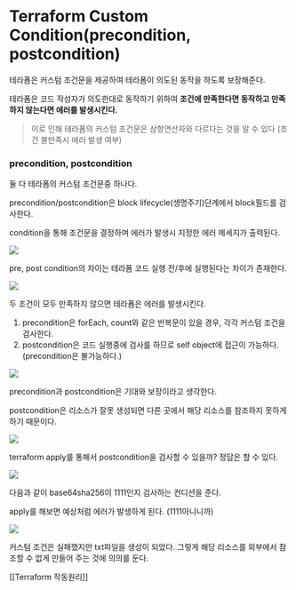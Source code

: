 # Terraform Custom Condition(precondition, postcondition)


테라폼은 커스텀 조건문을 제공하여 테라폼이 의도된 동작을 하도록 보장해준다.

테라폼은 코드 작성자가 의도한대로 동작하기 위하여 **조건에 만족한다면 동작하고 만족하지 않는다면 에러를 발생시킨다.**

> 이로 인해 테라폼의 커스텀 조건문은 삼항연산자와 다르다는 것을 알 수 있다 (조건 불만족시 에러 발생 여부)


### precondition, postcondition

둘 다 테라폼의 커스텀 조건문중 하나다.

precondition/postcondition은 block lifecycle(생명주기)단계에서 block필드를 검사한다.

condition을 통해 조건문을 결정하며 에러가 발생시 지정한 에러 메세지가 출력된다.

![](https://img1.daumcdn.net/thumb/R1280x0/?scode=mtistory2&fname=https%3A%2F%2Fblog.kakaocdn.net%2Fdn%2FJnMuU%2FbtsmWnFhb9b%2Fg8fnKALsMfwkpBDIoxfDp0%2Fimg.png)


pre, post condition의 차이는 테라폼 코드 실행 전/후에 실행된다는 차이가 존재한다.

![](https://img1.daumcdn.net/thumb/R1280x0/?scode=mtistory2&fname=https%3A%2F%2Fblog.kakaocdn.net%2Fdn%2FFkQc0%2FbtsmP7K3riC%2F1ma0i1kh97aa8kyD1nqWP0%2Fimg.png)

두 조건이 모두 만족하지 않으면 테라폼은 에러를 발생시킨다.

1. precondition은 forEach, count와 같은 반복문이 있을 경우, 각각 커스텀 조건을 검사한다.
2. postcondition은 코드 실행중에 검사를 하므로 self object에 접근이 가능하다. (precondition은 불가능하다.)

![](https://img1.daumcdn.net/thumb/R1280x0/?scode=mtistory2&fname=https%3A%2F%2Fblog.kakaocdn.net%2Fdn%2FbqaHB3%2FbtsmQeCT0MJ%2F5Hz4wVB4tQDevi5LP31vDk%2Fimg.png)

precondition과 postcondition은 기대와 보장이라고 생각한다.

postcondition은 리소스가 잘못 생성되면 다른 곳에서 해당 리소스를 참조하지 못하게 하기 때문이다.

![](https://img1.daumcdn.net/thumb/R1280x0/?scode=mtistory2&fname=https%3A%2F%2Fblog.kakaocdn.net%2Fdn%2FbETTZc%2FbtsmZgTqgFe%2F9fFvAknvL6NzGz0KnV9Wf0%2Fimg.png)

terraform apply를 통해서 postcondition을 검사할 수 있을까? 정답은 할 수 있다.

![](https://img1.daumcdn.net/thumb/R1280x0/?scode=mtistory2&fname=https%3A%2F%2Fblog.kakaocdn.net%2Fdn%2FbWAYCP%2FbtsmQC4yklZ%2FrPPpyaCTPpKXdIyysC3bl1%2Fimg.png)

다음과 같이 base64sha256이 1111인지 검사하는 컨디션을 준다.

apply를 해보면 예상처럼 에러가 발생하게 된다. (1111아니니까)

![](https://img1.daumcdn.net/thumb/R1280x0/?scode=mtistory2&fname=https%3A%2F%2Fblog.kakaocdn.net%2Fdn%2FbpIMIc%2FbtsmO5TWt0M%2FclBWwcqcL8Eqv0hK93xbEk%2Fimg.png)

커스텀 조건은 실패했지만 txt파일을 생성이 되었다. 그렇게 해당 리소스를 외부에서 참조할 수 없게 만들어 주는 것에 의의를 둔다.




[[Terraform 작동원리]]